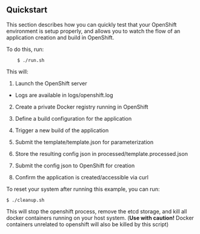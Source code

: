 Quickstart
----------
This section describes how you can quickly test that your OpenShift environment is setup properly, and allows you to watch the flow of an application creation and build in OpenShift.

To do this, run:

        $ ./run.sh

This will:

1. Launch the OpenShift server
 * Logs are available in logs/openshift.log
 
2. Create a private Docker registry running in OpenShift

3. Define a build configuration for the application

4. Trigger a new build of the application

5. Submit the template/template.json for parameterization

6. Store the resulting config json in processed/template.processed.json

7. Submit the config json to OpenShift for creation

8. Confirm the application is created/accessible via curl

To reset your system after running this example, you can run:
        
    $ ./cleanup.sh
        
This will stop the openshift process, remove the etcd storage, and kill all docker containers running on your host system.  (**Use with caution!**   Docker containers unrelated to openshift will also be killed by this script)
